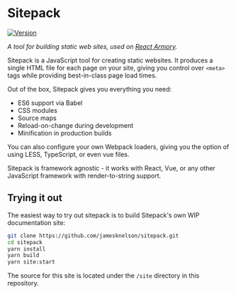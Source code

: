 # Sitepack

[![Version](http://img.shields.io/npm/v/sitepack.svg)](https://www.npmjs.org/package/sitepack)

*A tool for building static web sites, used on [React Armory](https://reactarmory.com).*

Sitepack is a JavaScript tool for creating static websites. It produces a single HTML file for each page on your site, giving you control over `<meta>` tags while providing best-in-class page load times.

Out of the box, Sitepack gives you everything you need:

- ES6 support via Babel
- CSS modules
- Source maps
- Reload-on-change during development
- Minification in production builds

You can also configure your own Webpack loaders, giving you the option of using LESS, TypeScript, or even vue files.

Sitepack is framework agnostic - it works with React, Vue, or any other JavaScript framework with render-to-string support.

## Trying it out

The easiest way to try out sitepack is to build Sitepack's own WIP documentation site:

```bash
git clone https://github.com/jamesknelson/sitepack.git
cd sitepack
yarn install
yarn build
yarn site:start
```

The source for this site is located under the `/site` directory in this repository.
